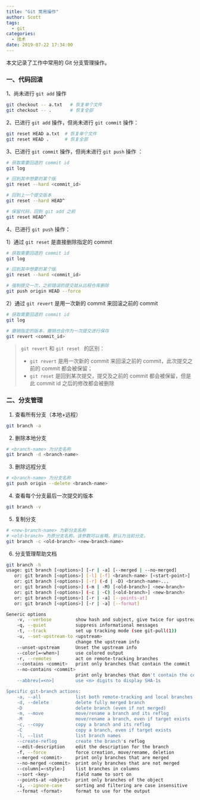 ```yaml
---
title: "Git 常用操作"
author: Scott
tags:
  - git
categories:
  - 技术
date: 2019-07-22 17:34:00
---
```

本文记录了工作中常用的 Git 分支管理操作。

<!--more-->
### 一、代码回滚

1、尚未进行 `git add` 操作

```bash
git checkout -- a.txt   # 恢复单个文件
git checkout -- .       # 恢复全部
```

2、已进行  `git add` 操作，但尚未进行 `git commit` 操作：

```bash
git reset HEAD a.txt  # 恢复单个文件
git reset HEAD .      # 恢复全部
```

3、已进行  `git commit` 操作，但尚未进行 `git push` 操作 ：

```bash
# 获取需要回退的 commit id
git log

# 回到其中想要的某个版
git reset --hard <commit_id>

# 回到上一个提交版本
git reset --hard HEAD^

# 保留代码，回到 git add 之前
git reset HEAD^
```

4、已进行 `git push` 操作：

1）通过 `git reset` 是直接删除指定的 commit

```bash
# 获取需要回退的 commit id
git log

# 回到其中想要的某个版
git reset --hard <commit_id>

# 强制提交一次，之前错误的提交就从远程仓库删除
git push origin HEAD --force 
```

2）通过 `git revert` 是用一次新的 commit 来回滚之前的 commit

```bash
# 获取需要回退的 commit id
git log

# 撤销指定的版本，撤销也会作为一次提交进行保存
git revert <commit_id> 
```

> `git revert`  和  `git reset ` 的区别：
>
> - `git revert` 是用一次新的 commit 来回滚之前的 commit，此次提交之前的 commit 都会被保留；
> - `git reset` 是回到某次提交，提交及之前的 commit 都会被保留，但是此 commit id 之后的修改都会被删除


### 二、分支管理

1. 查看所有分支（本地+远程）

```bash
git branch -a
```

2. 删除本地分支

```bash
# <branch-name> 为分支名称
git branch -d <branch-name>
```

3. 删除远程分支
```bash
# <branch-name> 为分支名称
git push origin --delete <branch-name>
```

4. 查看每个分支最后一次提交的版本
```bash
git branch -v
```
5. 复制分支
```bash
# <new-branch-name> 为新分支名称
# <old-branch> 为原分支名称。该参数可以省略，默认为当前分支。
git branch -c <old-branch> <new-branch-name>
```

6. 分支管理帮助文档

```bash
git branch -h
usage: git branch [<options>] [-r | -a] [--merged | --no-merged]
   or: git branch [<options>] [-l] [-f] <branch-name> [<start-point>]
   or: git branch [<options>] [-r] (-d | -D) <branch-name>...
   or: git branch [<options>] (-m | -M) [<old-branch>] <new-branch>
   or: git branch [<options>] (-c | -C) [<old-branch>] <new-branch>
   or: git branch [<options>] [-r | -a] [--points-at]
   or: git branch [<options>] [-r | -a] [--format]

Generic options
    -v, --verbose         show hash and subject, give twice for upstream branch
    -q, --quiet           suppress informational messages
    -t, --track           set up tracking mode (see git-pull(1))
    -u, --set-upstream-to <upstream>
                          change the upstream info
    --unset-upstream      Unset the upstream info
    --color[=<when>]      use colored output
    -r, --remotes         act on remote-tracking branches
    --contains <commit>   print only branches that contain the commit
    --no-contains <commit>
                          print only branches that don't contain the commit
    --abbrev[=<n>]        use <n> digits to display SHA-1s

Specific git-branch actions:
    -a, --all             list both remote-tracking and local branches
    -d, --delete          delete fully merged branch
    -D                    delete branch (even if not merged)
    -m, --move            move/rename a branch and its reflog
    -M                    move/rename a branch, even if target exists
    -c, --copy            copy a branch and its reflog
    -C                    copy a branch, even if target exists
    -l, --list            list branch names
    --create-reflog       create the branch's reflog
    --edit-description    edit the description for the branch
    -f, --force           force creation, move/rename, deletion
    --merged <commit>     print only branches that are merged
    --no-merged <commit>  print only branches that are not merged
    --column[=<style>]    list branches in columns
    --sort <key>          field name to sort on
    --points-at <object>  print only branches of the object
    -i, --ignore-case     sorting and filtering are case insensitive
    --format <format>     format to use for the output
```